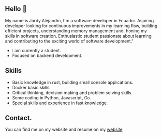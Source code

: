 ## Hello 👋

My name is Jordy Alejandro, I'm a software developer in Ecuador.
Aspiring developer looking for continuous improvements in my learning flow, building efficient projects, understanding memory management and, honing my skills in software creation. Enthusiastic student passionate about learning and contributing to the exciting world of software development."

- I am currently a student.
- Focused on backend development.

## Skills

- Basic knowledge in rust, building small console applications.
- Docker basic skills
- Critical thinking, decision making and problem solving skills.
- Some coding in Python, Javascript, Go.
- Special skills and experience in fast knowledge.

## Contact.

You can find me on my website and resume on my [website](https://github.com)
